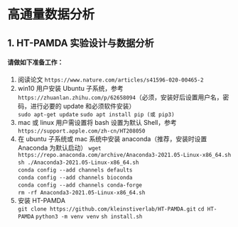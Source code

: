 # 高通量数据分析  
  
## 1. HT-PAMDA 实验设计与数据分析  
#### 请做如下准备工作：
1. 阅读论文 `https://www.nature.com/articles/s41596-020-00465-2`  
2. win10 用户安装 Ubuntu 子系统，参考 `https://zhuanlan.zhihu.com/p/62658094`（必须，安装好后设置用户名，密码，进行必要的 update 和必须软件安装）  
`sudo apt-get update`
`sudo apt install pip (或 pip3)`
3. mac 或 linux 用户需设置将 bash 设置为默认 Shell，参考 `https://support.apple.com/zh-cn/HT208050`    
4. 在 ubuntu 子系统或 mac 系统中安装 anaconda（推荐，安装时设置 Anaconda 为默认启动）
`wget https://repo.anaconda.com/archive/Anaconda3-2021.05-Linux-x86_64.sh`  
`sh ./Anaconda3-2021.05-Linux-x86_64.sh`  
`conda config --add channels defaults`  
`conda config --add channels bioconda`  
`conda config --add channels conda-forge`  
`rm -rf Anaconda3-2021.05-Linux-x86_64.sh`  
5. 安装 HT-PAMDA  
`git clone https://github.com/kleinstiverlab/HT-PAMDA.git`
`cd HT-PAMDA`
`python3 -m venv venv`
`sh install.sh`
